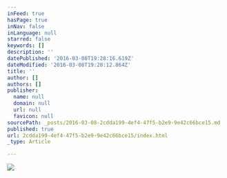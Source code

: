 ```yaml
---
inFeed: true
hasPage: true
inNav: false
inLanguage: null
starred: false
keywords: []
description: ''
datePublished: '2016-03-08T19:28:16.619Z'
dateModified: '2016-03-08T19:28:12.864Z'
title: ''
author: []
authors: []
publisher:
  name: null
  domain: null
  url: null
  favicon: null
sourcePath: _posts/2016-03-08-2cdda199-4ef4-47f5-b2e9-9e42c66bce15.md
published: true
url: 2cdda199-4ef4-47f5-b2e9-9e42c66bce15/index.html
_type: Article

---
```

![](https://the-grid-user-content.s3-us-west-2.amazonaws.com/a2273efb-b9e0-41f9-8b06-fee4a68e3c8c.gif)